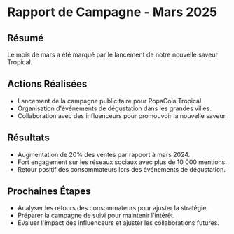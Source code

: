 # Rapport de Campagne - Mars 2025

## Résumé
Le mois de mars a été marqué par le lancement de notre nouvelle saveur Tropical.

## Actions Réalisées
- Lancement de la campagne publicitaire pour PopaCola Tropical.
- Organisation d'événements de dégustation dans les grandes villes.
- Collaboration avec des influenceurs pour promouvoir la nouvelle saveur.

## Résultats
- Augmentation de 20% des ventes par rapport à mars 2024.
- Fort engagement sur les réseaux sociaux avec plus de 10 000 mentions.
- Retour positif des consommateurs lors des événements de dégustation.

## Prochaines Étapes
- Analyser les retours des consommateurs pour ajuster la stratégie.
- Préparer la campagne de suivi pour maintenir l'intérêt.
- Évaluer l'impact des influenceurs et ajuster les collaborations futures.
